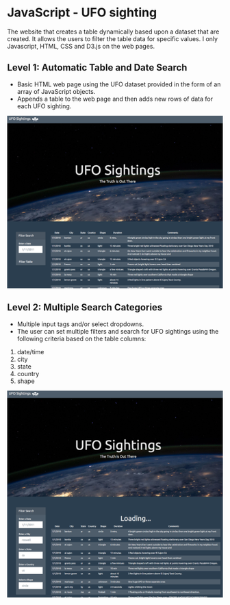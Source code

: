 # JavaScript - UFO sighting
The website that creates a table dynamically based upon a dataset that are created. It allows the users to filter the table data for specific values. I only Javascript, HTML, CSS and D3.js on the web pages. 

## Level 1: Automatic Table and Date Search
  * Basic HTML web page using the UFO dataset provided in the form of an array of JavaScript objects. 
  * Appends a table to the web page and then adds new rows of data for each UFO sighting.

![JS_Level1](level_1/FinalVisualization_JS_Level1.png)

## Level 2: Multiple Search Categories
  * Multiple input tags and/or select dropdowns.
  * The user can set multiple filters and search for UFO sightings using the following criteria based on the table columns:
  1. date/time
  1. city
  1. state
  1. country
  1. shape

![JS_Level2](level_2/FinalVisualization_JS_Level2.png)